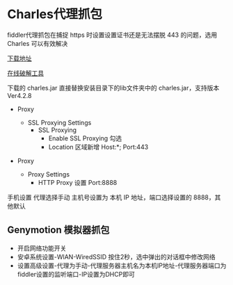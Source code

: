 # Charles代理抓包

fiddler代理抓包在捕捉 https 时设置设置证书还是无法摆脱 443 的问题，选用 Charles 可以有效解决

[下载地址](https://www.charlesproxy.com/latest-release/download.do)

[在线破解工具](https://www.zzzmode.com/mytools/charles)

下载的 charles.jar 直接替换安装目录下的lib文件夹中的 charles.jar，支持版本Ver4.2.8

- Proxy 
  - SSL Proxying Settings
    - SSL Proxying
      - Enable SSL Proxying 勾选
      - Location 区域新增 Host:*; Port:443
        
- Proxy
  - Proxy Settings
    - HTTP Proxy 设置 Port:8888
    
  
手机设置 
代理选择手动
  主机号设置为 本机 IP 地址，端口选择设置的 8888，其他默认
  
## Genymotion 模拟器抓包

- 开启网络功能开关
- 安卓系统设置-WlAN-WiredSSID
  按住2秒，选中弹出的对话框中修改网络
- 设置高级设置-代理为手动-代理服务器主机名为本机IP地址-代理服务器端口为fiddler设置的监听端口-IP设置为DHCP即可

